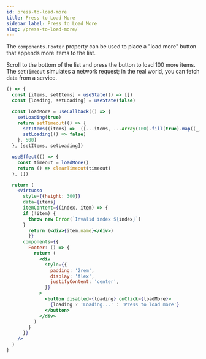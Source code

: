 ```yaml
---
id: press-to-load-more
title: Press to Load More
sidebar_label: Press to Load More
slug: /press-to-load-more/
---
```


The `components.Footer` property can be used to place a "load more" button that appends more items to the list.

Scroll to the bottom of the list and press the button to load 100 more items. The `setTimeout` simulates a network request; in the real world, you can fetch data from a service.

```jsx live
() => {
  const [items, setItems] = useState(() => [])
  const [loading, setLoading] = useState(false)

  const loadMore = useCallback(() => {
    setLoading(true)
    return setTimeout(() => {
      setItems((items) =>  ([...items, ...Array(100).fill(true).map((_, i) => getUser(i))]) )
      setLoading(() => false)
    }, 500)
  }, [setItems, setLoading])

  useEffect(() => {
    const timeout = loadMore()
    return () => clearTimeout(timeout)
  }, [])

  return (
    <Virtuoso
      style={{height: 300}}
      data={items}
      itemContent={(index, item) => {
      if (!item) {
        throw new Error(`Invalid index ${index}`)
      }
        return (<div>{item.name}</div>)
        }}
      components={{
        Footer: () => {
          return (
            <div
              style={{
                padding: '2rem',
                display: 'flex',
                justifyContent: 'center',
              }}
            >
              <button disabled={loading} onClick={loadMore}>
                {loading ? 'Loading...' : 'Press to load more'}
              </button>
            </div>
          )
        }
      }}
    />
  )
}
```

